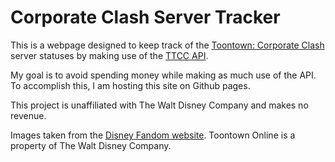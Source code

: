 # Corporate Clash Server Tracker
This is a webpage designed to keep track of the [Toontown: Corporate Clash](https://corporateclash.net/) server statuses by making use of the [TTCC API](https://github.com/CorporateClash/api-docs).

My goal is to avoid spending money while making as much use of the API. To accomplish this, I am hosting this site on Github pages.

This project is unaffiliated with The Walt Disney Company and makes no revenue.

Images taken from the [Disney Fandom website](https://disney.fandom.com/).
Toontown Online is a property of The Walt Disney Company. 
